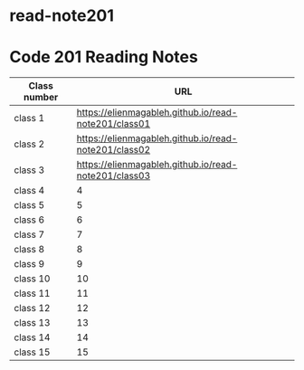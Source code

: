 # read-note201
# Code 201 Reading Notes

|Class number | URL |
--------------|-------
| class 1 |  https://elienmagableh.github.io/read-note201/class01  |
| class 2 |   https://elienmagableh.github.io/read-note201/class02 |
| class 3 |  https://elienmagableh.github.io/read-note201/class03  |
| class 4 |  4  |
| class 5 |  5  |
| class 6 |  6 |
| class 7 |  7 |
| class 8 |  8  |
| class 9 |  9  |
| class 10 |  10  |
| class 11 |  11  |
| class 12 |  12  |
| class 13 |  13  |
| class 14 |  14  |
| class 15 |  15  |
